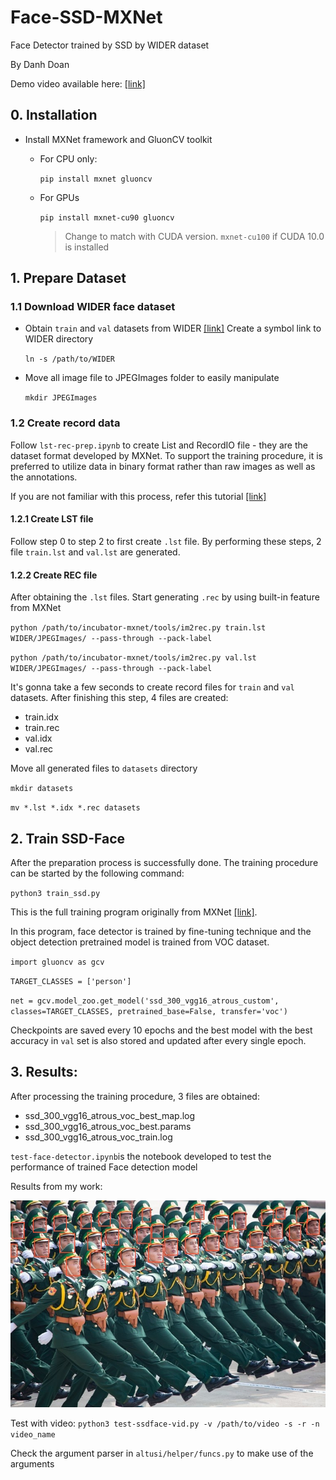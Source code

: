 # Face-SSD-MXNet
Face Detector trained by SSD by WIDER dataset

By Danh Doan

Demo video available here: [[link]](https://www.youtube.com/watch?v=piMtnmZjz-U)

## 0. Installation
* Install MXNet framework and GluonCV toolkit
	* For CPU only:
	
		`pip install mxnet gluoncv`
	
	* For GPUs
		
		`pip install mxnet-cu90 gluoncv`
    	> Change to match with CUDA version. `mxnet-cu100` if CUDA 10.0 is installed

## 1. Prepare Dataset
### 1.1 Download WIDER face dataset
* Obtain `train` and `val` datasets from WIDER [[link]](http://shuoyang1213.me/WIDERFACE/)
   Create a symbol link to WIDER directory

   `ln -s /path/to/WIDER`
* Move all image file to JPEGImages folder to easily manipulate

	`mkdir JPEGImages`

### 1.2 Create record data
Follow `lst-rec-prep.ipynb` to create List and RecordIO file - they are the dataset format developed by MXNet. To support the training procedure, it is preferred to utilize data in binary format rather than raw images as well as the annotations.

If you are not familiar with this process, refer this tutorial [[link]](https://gluon-cv.mxnet.io/build/examples_datasets/detection_custom.html)
#### 1.2.1 Create LST file
Follow step 0 to step 2 to first create `.lst` file. By performing these steps, 2 file `train.lst` and `val.lst` are generated.

#### 1.2.2 Create REC file
After obtaining the `.lst` files. Start generating `.rec` by using built-in feature from MXNet

`python /path/to/incubator-mxnet/tools/im2rec.py train.lst WIDER/JPEGImages/ --pass-through --pack-label`

`python /path/to/incubator-mxnet/tools/im2rec.py val.lst WIDER/JPEGImages/ --pass-through --pack-label`

It's gonna take a few seconds to create record files for `train` and `val` datasets. After finishing this step, 4 files are created:
* train.idx
* train.rec
* val.idx
* val.rec

Move all generated files to `datasets` directory

`mkdir datasets`

`mv *.lst *.idx *.rec datasets`

## 2. Train SSD-Face
After the preparation process is successfully done. The training procedure can be started by the following command:

`python3 train_ssd.py`

This is the full training program originally from MXNet [[link]](https://gluon-cv.mxnet.io/build/examples_detection/train_ssd_voc.html).

In this program, face detector is trained by fine-tuning technique and the object detection pretrained model is trained from VOC dataset.

`import gluoncv as gcv`

`TARGET_CLASSES = ['person']`

`net = gcv.model_zoo.get_model('ssd_300_vgg16_atrous_custom', 
                                  classes=TARGET_CLASSES,
                                  pretrained_base=False,
                                  transfer='voc')`

Checkpoints are saved every 10 epochs and the best model with the best accuracy in `val` set is also stored and updated after every single epoch.

## 3. Results:
After processing the training procedure, 3 files are obtained:
* ssd_300_vgg16_atrous_voc_best_map.log
* ssd_300_vgg16_atrous_voc_best.params
* ssd_300_vgg16_atrous_voc_train.log

`test-face-detector.ipynb`is the notebook developed to test the performance of trained Face detection model

Results from my work:

![marching](images/face-020.jpg)

Test with video:
`python3 test-ssdface-vid.py -v /path/to/video -s -r -n video_name`

Check the argument parser in `altusi/helper/funcs.py` to make use of the arguments
